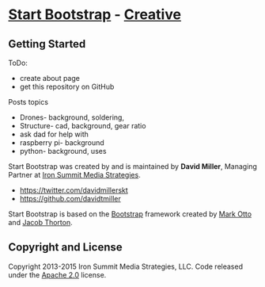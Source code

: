 # [Start Bootstrap](http://startbootstrap.com/) - [Creative](http://startbootstrap.com/template-overviews/creative/)
## Getting Started

ToDo:
* create about page
* get this repository on GitHub

Posts topics
* Drones- background, soldering,
* Structure- cad, background, gear ratio
* ask dad for help with
* raspberry pi- background
* python- background, uses



Start Bootstrap was created by and is maintained by **David Miller**, Managing Partner at [Iron Summit Media Strategies](http://www.ironsummitmedia.com/).

* https://twitter.com/davidmillerskt
* https://github.com/davidtmiller

Start Bootstrap is based on the [Bootstrap](http://getbootstrap.com/) framework created by [Mark Otto](https://twitter.com/mdo) and [Jacob Thorton](https://twitter.com/fat).

## Copyright and License

Copyright 2013-2015 Iron Summit Media Strategies, LLC. Code released under the [Apache 2.0](https://github.com/IronSummitMedia/startbootstrap-creative/blob/gh-pages/LICENSE) license.
